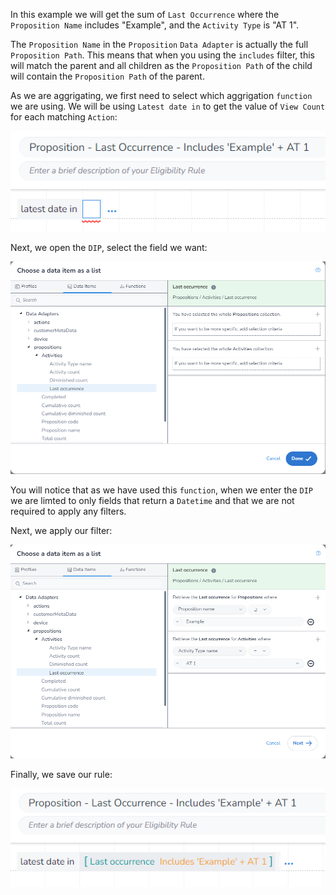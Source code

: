 In this example we will get the sum of `Last Occurrence` where the `Proposition Name` includes "Example", and the `Activity Type` is "AT 1".

The `Proposition Name` in the `Proposition` `Data Adapter` is actually the full `Proposition Path`. This means that when you using the `includes` filter, this will match the parent and all children as the `Proposition Path` of the child will contain the `Proposition Path` of the parent.

As we are aggrigating, we first need to select which aggrigation `function` we are using. We will be using `Latest date in` to get the value of `View Count` for each matching `Action`:

![alt text](image_1.png)

Next, we open the `DIP`, select the field we want:

![alt text](image_2.png)

You will notice that as we have used this `function`, when we enter the `DIP` we are limted to only fields that return a `Datetime` and that we are not required to apply any filters.

Next, we apply our filter:

![alt text](image_3.png)

Finally, we save our rule:

![alt text](image_4.png)